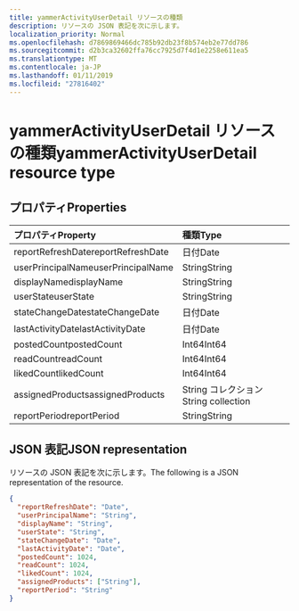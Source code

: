 ```yaml
---
title: yammerActivityUserDetail リソースの種類
description: リソースの JSON 表記を次に示します。
localization_priority: Normal
ms.openlocfilehash: d7869869466dc785b92db23f8b574eb2e77dd786
ms.sourcegitcommit: d2b3ca32602ffa76cc7925d7f4d1e2258e611ea5
ms.translationtype: MT
ms.contentlocale: ja-JP
ms.lasthandoff: 01/11/2019
ms.locfileid: "27816402"
---
```

# <a name="yammeractivityuserdetail-resource-type"></a><span data-ttu-id="8478c-103">yammerActivityUserDetail リソースの種類</span><span class="sxs-lookup"><span data-stu-id="8478c-103">yammerActivityUserDetail resource type</span></span>

## <a name="properties"></a><span data-ttu-id="8478c-104">プロパティ</span><span class="sxs-lookup"><span data-stu-id="8478c-104">Properties</span></span>

| <span data-ttu-id="8478c-105">プロパティ</span><span class="sxs-lookup"><span data-stu-id="8478c-105">Property</span></span>          | <span data-ttu-id="8478c-106">種類</span><span class="sxs-lookup"><span data-stu-id="8478c-106">Type</span></span>              |
| :---------------- | :---------------- |
| <span data-ttu-id="8478c-107">reportRefreshDate</span><span class="sxs-lookup"><span data-stu-id="8478c-107">reportRefreshDate</span></span> | <span data-ttu-id="8478c-108">日付</span><span class="sxs-lookup"><span data-stu-id="8478c-108">Date</span></span>              |
| <span data-ttu-id="8478c-109">userPrincipalName</span><span class="sxs-lookup"><span data-stu-id="8478c-109">userPrincipalName</span></span> | <span data-ttu-id="8478c-110">String</span><span class="sxs-lookup"><span data-stu-id="8478c-110">String</span></span>            |
| <span data-ttu-id="8478c-111">displayName</span><span class="sxs-lookup"><span data-stu-id="8478c-111">displayName</span></span>       | <span data-ttu-id="8478c-112">String</span><span class="sxs-lookup"><span data-stu-id="8478c-112">String</span></span>            |
| <span data-ttu-id="8478c-113">userState</span><span class="sxs-lookup"><span data-stu-id="8478c-113">userState</span></span>         | <span data-ttu-id="8478c-114">String</span><span class="sxs-lookup"><span data-stu-id="8478c-114">String</span></span>            |
| <span data-ttu-id="8478c-115">stateChangeDate</span><span class="sxs-lookup"><span data-stu-id="8478c-115">stateChangeDate</span></span>   | <span data-ttu-id="8478c-116">日付</span><span class="sxs-lookup"><span data-stu-id="8478c-116">Date</span></span>              |
| <span data-ttu-id="8478c-117">lastActivityDate</span><span class="sxs-lookup"><span data-stu-id="8478c-117">lastActivityDate</span></span>  | <span data-ttu-id="8478c-118">日付</span><span class="sxs-lookup"><span data-stu-id="8478c-118">Date</span></span>              |
| <span data-ttu-id="8478c-119">postedCount</span><span class="sxs-lookup"><span data-stu-id="8478c-119">postedCount</span></span>       | <span data-ttu-id="8478c-120">Int64</span><span class="sxs-lookup"><span data-stu-id="8478c-120">Int64</span></span>             |
| <span data-ttu-id="8478c-121">readCount</span><span class="sxs-lookup"><span data-stu-id="8478c-121">readCount</span></span>         | <span data-ttu-id="8478c-122">Int64</span><span class="sxs-lookup"><span data-stu-id="8478c-122">Int64</span></span>             |
| <span data-ttu-id="8478c-123">likedCount</span><span class="sxs-lookup"><span data-stu-id="8478c-123">likedCount</span></span>        | <span data-ttu-id="8478c-124">Int64</span><span class="sxs-lookup"><span data-stu-id="8478c-124">Int64</span></span>             |
| <span data-ttu-id="8478c-125">assignedProducts</span><span class="sxs-lookup"><span data-stu-id="8478c-125">assignedProducts</span></span>  | <span data-ttu-id="8478c-126">String コレクション</span><span class="sxs-lookup"><span data-stu-id="8478c-126">String collection</span></span> |
| <span data-ttu-id="8478c-127">reportPeriod</span><span class="sxs-lookup"><span data-stu-id="8478c-127">reportPeriod</span></span>      | <span data-ttu-id="8478c-128">String</span><span class="sxs-lookup"><span data-stu-id="8478c-128">String</span></span>            |

## <a name="json-representation"></a><span data-ttu-id="8478c-129">JSON 表記</span><span class="sxs-lookup"><span data-stu-id="8478c-129">JSON representation</span></span>

<span data-ttu-id="8478c-130">リソースの JSON 表記を次に示します。</span><span class="sxs-lookup"><span data-stu-id="8478c-130">The following is a JSON representation of the resource.</span></span>

<!-- {
  "blockType": "resource",
  "@odata.type": "microsoft.graph.yammerActivityUserDetail"
} -->

```json
{
  "reportRefreshDate": "Date", 
  "userPrincipalName": "String", 
  "displayName": "String", 
  "userState": "String", 
  "stateChangeDate": "Date", 
  "lastActivityDate": "Date", 
  "postedCount": 1024, 
  "readCount": 1024, 
  "likedCount": 1024, 
  "assignedProducts": ["String"], 
  "reportPeriod": "String"
}
```
